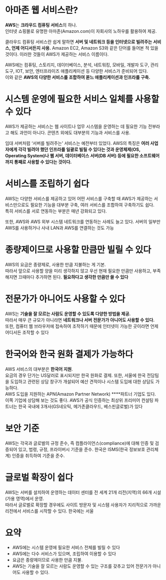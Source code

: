 # 아마존 웹 서비스란?

**AWS**는 **크라우드 컴퓨팅 서비스**의 하나.  
인터넷 쇼핑몰로 유명한 아마존(Amazon.com)이 자회사의 노하우를 활용하여 제공.

클라우드 컴퓨팅 서비스란 쉽게 말하면 **서버 및 네트워크 등을 인터넷으로 빌려주는 서비스, 언제 어디서든지 사용.** Amazon EC2, Amazon S3와 같은 단어를 들어본 적 있을 것이다. 이러한 것들이 AWS가 제공하는 서비스 이름이다.

AWS에는 컴퓨팅, 스토리지, 데이터베이스, 분석, 네트워킹, 모바일, 개발자 도구, 관리 도구, IOT, 보안, 엔터프라이즈 애플리케이션 등 다양한 서비스가 준비되어 있다.  
이와 같은 **AWS의 다양한 서비스를 조합하여 몯느 애플리케이션과 인프라를 구축.**

# 시스템 운영에 필요한 서비스 일체를 사용할 수 있다

AWS가 제공하는 서비스는 웹 사이트나 업무 시스템을 운영하는 데 필요한 기능 전부라고 해도 과언이 아니다. 콘텐츠 외에도 대부분의 기능과 서비스를 사용. 

임대 서버처럼 ‘서버를 빌려주는’ 서비스는 예전부터 있었다. AWS의 특징은 **여러 사업자에게 각각 빌려야 했던 인프라를 일괄로 빌릴 수 있다는 것과 운영체제(OS, Operating System)나 웹 서버, 데이터베이스 서버(DB 서버) 등에 필요한 소프트웨어까지 통째로 사용할 수 있다는 것이다.**

# 서비스를 조립하기 쉽다

AWS는 다양한 서비스를 제공하고 있어 어떤 서비스를 구축할 때 AWS가 제공하는 서비스만으로도 필요한 기능을 대부분 구축, 여러 서비스를 조합하여 구축하기도 쉽다.  
특히 서비스를 서로 연동하는 부분은 매년 강화되고 있다.

또한, AWS와 AWS 외부 시스템 네트워크를 연동하는 사례도 늘고 있다. 서버의 일부만 AWS를 사용하거나 사내 LAN과 AWS를 연결하는 것도 가능

# 종량제이므로 사용할 만큼만 빌릴 수 있다

AWS의 요금은 종량제로, 사용한 만큼 지불하는 게 기본.  
따라서 앞으로 사용할 양을 미리 생각하지 않고 우선 현재 필요한 만큼만 사용하고, 부족해지면 끄때마다 추가하면 된다. **필요하다고 생각한 만큼만 쓸 수 있다**

# 전문가가 아니어도 사용할 수 있다

AWS는 **기술을 잘 모르는 사람도 운영할 수 있도록 다양한 방법을 제공.**  
따라서 매우 큰 규모가 아니라면 **네트워크나 서버 전문가가 아니어도 사용할 수 있다.**   
또한, 컴퓨터 웹 브라우저에 접속하여 조작하기 때문에 인터넷이 가능한 곳이라면 언제 어디서든 조작할 수 있다

# 한국어와 한국 원화 결제가 가능하다

AWS 서비스의 대부분은 **한국어 지원**.  
요금의 경우 단가는 US달러로 표시되지만 한국 원화로 결제. 또한, 서울에 한국 전담팀을 도입하고 관련된 상담 창구가 개설되어 예산 견적이나 시스템 도입에 대한 상담도 가능하다.  
AWS 도입을 지원하는 APN(Amazon Partner Network) ****파트너 기업도 있다.  
 이쪽 기업에 상담해 보는 것도 좋다. AWS가 공식 인증하는 최상위 프리미어 컨설팅 파트너는 한국 국내에 3개사(GS네오틱, 메가존클라우드, 베스핀글로벌)가 있다

# 보안 기준

AWS는 각국과 글로벌의 규정 준수, 즉 컴플라이언스(compliance)에 대해 인증 및 검증되어 있고, 법령, 규정, 프라이버시 기준을 준수. 한국은 ISMS(한국 정보보호 관리체계) 인증을 취득하여 기준을 준수.

# 글로벌 확장이 쉽다

AWS는 서버를 설치하여 운영하는 데이터 센터를 전 세계 21개 리전(지역)의 66개 시설(가용 영역)에서 운영.   
따라서 글로벌로 확장할 경우에도 사이트 방문자 및 시스템 사용자가 지리적으로 가까운 리전에서 서비스를 시작할 수 있다. 한국에는 서울

# 요약

- AWS에는 시스템 운영에 필요한 서비스 전체를 빌릴 수 있다
- AWS에는 다수 서비스가 있으며, 조립하여 이용할 수 있다
- 요금은 종량제이므로 사용한 만큼 지불.
- AWS는 기술을 잘 모르는 사람도 운영할 수 있는 구조를 갖추고 있어 전문가가 아니어도 사용할 수 있다.